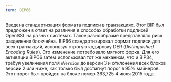 ```yaml
---
term: BIP66
---
```


Введена стандартизация формата подписи в транзакциях. Этот BIP был предложен в ответ на различия в способах обработки подписей OpenSSL на разных системах. Такое разнообразие представляло риск разделения блокчейна. BIP66 стандартизировал формат подписи для всех транзакций, используя строгую кодировку DER (*Distinguished Encoding Rules*). Это изменение потребовало мягкого форка. Для его активации BIP66 затем использовал тот же механизм, что и BIP34, требуя увеличения поля `nVersion` до версии 3 и отклонения всех блоков версии 2 или ниже, как только был достигнут порог в 95% майнеров. Этот порог был пройден на блоке номер 363,725 4 июля 2015 года.